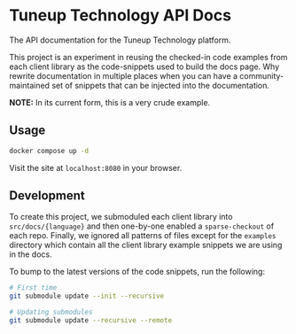 # Tuneup Technology API Docs

The API documentation for the Tuneup Technology platform.

This project is an experiment in reusing the checked-in code examples from each client library as the code-snippets used to build the docs page. Why rewrite documentation in multiple places when you can have a community-maintained set of snippets that can be injected into the documentation.

**NOTE:** In its current form, this is a very crude example.

## Usage

```bash
docker compose up -d
```

Visit the site at `localhost:8080` in your browser.

## Development

To create this project, we submoduled each client library into `src/docs/{language}` and then one-by-one enabled a `sparse-checkout` of each repo. Finally, we ignored all patterns of files except for the `examples` directory which contain all the client library example snippets we are using in the docs.

To bump to the latest versions of the code snippets, run the following:

```bash
# First time
git submodule update --init --recursive

# Updating submodules
git submodule update --recursive --remote
```
